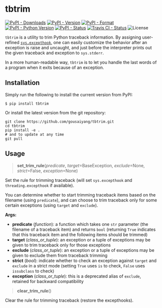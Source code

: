 # tbtrim

[![PyPI - Downloads](https://pepy.tech/badge/tbtrim)](https://pepy.tech/count/tbtrim)
[![PyPI - Version](https://img.shields.io/pypi/v/tbtrim.svg)](https://pypi.org/project/tbtrim)
[![PyPI - Format](https://img.shields.io/pypi/format/tbtrim.svg)](https://pypi.org/project/tbtrim)
[![PyPI - Python Version](https://img.shields.io/pypi/pyversions/tbtrim.svg)](https://pypi.org/project/tbtrim)
[![PyPI - Status](https://img.shields.io/pypi/status/tbtrim.svg)](https://pypi.org/project/tbtrim)
[![Travis CI - Status](https://img.shields.io/travis/gousaiyang/tbtrim.svg)](https://travis-ci.org/gousaiyang/tbtrim)
![License](https://img.shields.io/github/license/gousaiyang/tbtrim.svg)

`tbtrim` is a utility to trim Python traceback information. By assigning user-refined [`sys.excepthook`](https://docs.python.org/3/library/sys.html#sys.excepthook), one can easily customize the behavior after an exception is raise and uncaught, and just before the interpreter prints out the given traceback and exception to `sys.stderr`.

In a more human-readable way, `tbtrim` is to let you handle the last words of a program when it exits because of an exception.

## Installation

Simply run the following to install the current version from PyPI:

```shell
$ pip install tbtrim
```

Or install the latest version from the git repository:

```shell
git clone https://github.com/gousaiyang/tbtrim.git
cd tbtrim
pip install -e .
# and to update at any time
git pull
```

## Usage

> **set_trim_rule**(*predicate*, *target*=BaseException, *exclude*=None, *strict*=False, *exception*=None)

Set the rule for trimming traceback (will set `sys.excepthook` and `threading.excepthook` if available).

You can determine whether to start trimming traceback items based on the filename (using `predicate`), and can choose to trim traceback only for some certain exceptions (using `target` and `exclude`).

**Args:**

- **predicate** (*function*): a function which takes one `str` parameter (the filename of a traceback item) and returns `bool` (returning `True` indicates that this traceback item and the following items should be trimmed)
- **target** (*class_or_tuple*): an exception or a tuple of exceptions may be given to trim traceback only for those exceptions
- **exclude** (*class_or_tuple*): an exception or a tuple of exceptions may be given to exclude them from traceback trimming
- **strict** (*bool*): indicate whether to check an exception against `target` and `exclude` in a strict mode (setting `True` uses `is` to check, `False` uses `issubclass` to check)
- **exception** (*class_or_tuple*): this is a deprecated alias of `exclude`, retained for backward compatibility

> **clear_trim_rule**()

Clear the rule for trimming traceback (restore the excepthooks).
